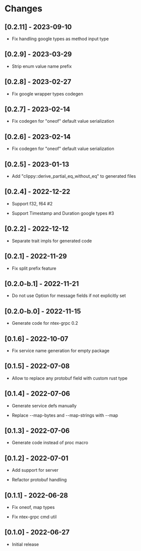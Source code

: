 # Changes

## [0.2.11] - 2023-09-10

* Fix handling google types as method input type

## [0.2.9] - 2023-03-29

* Strip enum value name prefix

## [0.2.8] - 2023-02-27

* Fix google wrapper types codegen

## [0.2.7] - 2023-02-14

* Fix codegen for "oneof" default value serialization

## [0.2.6] - 2023-02-14

* Fix codegen for "oneof" default value serialization

## [0.2.5] - 2023-01-13

* Add "clippy::derive_partial_eq_without_eq" to generated files

## [0.2.4] - 2022-12-22

* Support f32, f64 #2

* Support Timestamp and Duration google types #3

## [0.2.2] - 2022-12-12

* Separate trait impls for generated code

## [0.2.1] - 2022-11-29

* Fix split prefix feature

## [0.2.0-b.1] - 2022-11-21

* Do not use Option for message fields if not explicitly set

## [0.2.0-b.0] - 2022-11-15

* Generate code for ntex-grpc 0.2

## [0.1.6] - 2022-10-07

* Fix service name generation for empty package

## [0.1.5] - 2022-07-08

* Allow to replace any protobuf field with custom rust type

## [0.1.4] - 2022-07-06

* Generate service defs manually

* Replace --map-bytes and --map-strings with --map

## [0.1.3] - 2022-07-06

* Generate code instead of proc macro

## [0.1.2] - 2022-07-01

* Add support for server

* Refactor protobuf handling

## [0.1.1] - 2022-06-28

* Fix oneof, map types

* Fix ntex-grpc cmd util

## [0.1.0] - 2022-06-27

* Initial release
